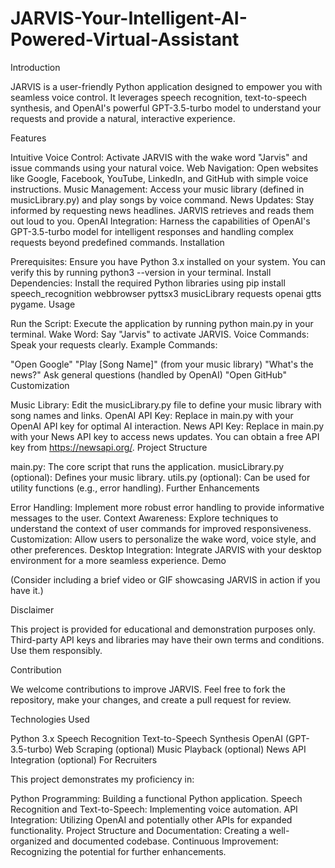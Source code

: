 # JARVIS-Your-Intelligent-AI-Powered-Virtual-Assistant
Introduction

JARVIS is a user-friendly Python application designed to empower you with seamless voice control. It leverages speech recognition, text-to-speech synthesis, and OpenAI's powerful GPT-3.5-turbo model to understand your requests and provide a natural, interactive experience.

Features

Intuitive Voice Control: Activate JARVIS with the wake word "Jarvis" and issue commands using your natural voice.
Web Navigation: Open websites like Google, Facebook, YouTube, LinkedIn, and GitHub with simple voice instructions.
Music Management: Access your music library (defined in musicLibrary.py) and play songs by voice command.
News Updates: Stay informed by requesting news headlines. JARVIS retrieves and reads them out loud to you.
OpenAI Integration: Harness the capabilities of OpenAI's GPT-3.5-turbo model for intelligent responses and handling complex requests beyond predefined commands.
Installation

Prerequisites: Ensure you have Python 3.x installed on your system. You can verify this by running python3 --version in your terminal.
Install Dependencies: Install the required Python libraries using pip install speech_recognition webbrowser pyttsx3 musicLibrary requests openai gtts pygame.
Usage

Run the Script: Execute the application by running python main.py in your terminal.
Wake Word: Say "Jarvis" to activate JARVIS.
Voice Commands: Speak your requests clearly.
Example Commands:

"Open Google"
"Play [Song Name]" (from your music library)
"What's the news?"
Ask general questions (handled by OpenAI)
"Open GitHub"
Customization

Music Library: Edit the musicLibrary.py file to define your music library with song names and links.
OpenAI API Key: Replace <Your Key Here> in main.py with your OpenAI API key for optimal AI interaction.
News API Key: Replace <Your Key Here> in main.py with your News API key to access news updates. You can obtain a free API key from https://newsapi.org/.
Project Structure

main.py: The core script that runs the application.
musicLibrary.py (optional): Defines your music library.
utils.py (optional): Can be used for utility functions (e.g., error handling).
Further Enhancements

Error Handling: Implement more robust error handling to provide informative messages to the user.
Context Awareness: Explore techniques to understand the context of user commands for improved responsiveness.
Customization: Allow users to personalize the wake word, voice style, and other preferences.
Desktop Integration: Integrate JARVIS with your desktop environment for a more seamless experience.
Demo

(Consider including a brief video or GIF showcasing JARVIS in action if you have it.)

Disclaimer

This project is provided for educational and demonstration purposes only. Third-party API keys and libraries may have their own terms and conditions. Use them responsibly.

Contribution

We welcome contributions to improve JARVIS. Feel free to fork the repository, make your changes, and create a pull request for review.

Technologies Used

Python 3.x
Speech Recognition
Text-to-Speech Synthesis
OpenAI (GPT-3.5-turbo)
Web Scraping (optional)
Music Playback (optional)
News API Integration (optional)
For Recruiters

This project demonstrates my proficiency in:

Python Programming: Building a functional Python application.
Speech Recognition and Text-to-Speech: Implementing voice automation.
API Integration: Utilizing OpenAI and potentially other APIs for expanded functionality.
Project Structure and Documentation: Creating a well-organized and documented codebase.
Continuous Improvement: Recognizing the potential for further enhancements.